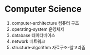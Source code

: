 # Computer Science
1. computer-architecture 컴퓨터 구조
2. operating-system 운영체제
3. database 데이터베이스
4. network 네트워크
5. structure-algorithm 자료구조-알고리즘